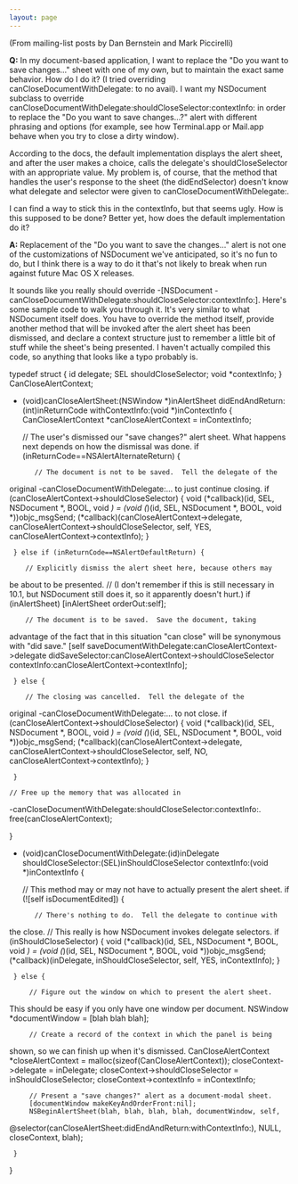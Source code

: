 ```yaml
---
layout: page
---
```


(From mailing-list posts by Dan Bernstein and Mark Piccirelli)

**Q:**
In my document-based application, I want to replace the "Do you want to 
save changes..." sheet with one of my own, but to maintain the exact 
same behavior. How do I do it? (I tried overriding 
canCloseDocumentWithDelegate: to no avail).
I want my NSDocument subclass to override 
canCloseDocumentWithDelegate:shouldCloseSelector:contextInfo: in order 
to replace the "Do you want to save changes...?" alert with different 
phrasing and options (for example, see how Terminal.app or Mail.app 
behave when you try to close a dirty window).

According to the docs, the default implementation displays the alert 
sheet, and after the user makes a choice, calls the delegate's 
shouldCloseSelector with an appropriate value. My problem is, of 
course, that the method that handles the user's response to the sheet 
(the didEndSelector) doesn't know what delegate and selector were given 
to canCloseDocumentWithDelegate:.

I can find a way to stick this in the contextInfo, but that seems ugly. 
How is this supposed to be done? Better yet, how does the default 
implementation do it?

**A:**
Replacement of the "Do you want to save the changes..." alert is not one 
of the customizations of NSDocument we've anticipated, so it's no fun to 
do, but I think there is a way to do it that's not likely to break when 
run against future Mac OS X releases.

It sounds like you really should override -[NSDocument 
-canCloseDocumentWithDelegate:shouldCloseSelector:contextInfo:].  Here's 
some sample code to walk you through it.  It's very similar to what 
NSDocument itself does.  You have to override the method itself, provide 
another method that will be invoked after the alert sheet has been 
dismissed, and declare a context structure just to remember a little bit 
of stuff while the sheet's being presented.  I haven't actually compiled 
this code, so anything that looks like a typo probably is.

				
    
typedef struct {
     id delegate;
     SEL shouldCloseSelector;
     void *contextInfo;
} CanCloseAlertContext;

- (void)canCloseAlertSheet:(NSWindow *)inAlertSheet 
didEndAndReturn:(int)inReturnCode withContextInfo:(void *)inContextInfo {
     CanCloseAlertContext *canCloseAlertContext = inContextInfo;

	// The user's dismissed our "save changes?" alert sheet.  What 
happens next depends on how the dismissal was done.
     if (inReturnCode==NSAlertAlternateReturn) {

         // The document is not to be saved.  Tell the delegate of the 
original -canCloseDocumentWithDelegate:... to just continue closing.
         if (canCloseAlertContext->shouldCloseSelector) {
             void (*callback)(id, SEL, NSDocument *, BOOL, void *) = 
(void (*)(id, SEL, NSDocument *, BOOL, void *))objc_msgSend;
             (*callback)(canCloseAlertContext->delegate, 
canCloseAlertContext->shouldCloseSelector, self, YES, 
canCloseAlertContext->contextInfo);
         }

     } else if (inReturnCode==NSAlertDefaultReturn) {

		// Explicitly dismiss the alert sheet here, because others may 
be about to be presented.
		// (I don't remember if this is still necessary in 10.1, but 
NSDocument still does it, so it apparently doesn't hurt.)
         if (inAlertSheet) [inAlertSheet orderOut:self];

		// The document is to be saved.  Save the document, taking 
advantage of the fact that in this situation "can close" will be 
synonymous with "did save."
         [self saveDocumentWithDelegate:canCloseAlertContext->delegate 
didSaveSelector:canCloseAlertContext->shouldCloseSelector 
contextInfo:canCloseAlertContext->contextInfo];

     } else {

		// The closing was cancelled.  Tell the delegate of the 
original -canCloseDocumentWithDelegate:... to not close.
         if (canCloseAlertContext->shouldCloseSelector) {
             void (*callback)(id, SEL, NSDocument *, BOOL, void *) = 
(void (*)(id, SEL, NSDocument *, BOOL, void *))objc_msgSend;
             (*callback)(canCloseAlertContext->delegate, 
canCloseAlertContext->shouldCloseSelector, self, NO, 
canCloseAlertContext->contextInfo);
         }

     }

	// Free up the memory that was allocated in 
-canCloseDocumentWithDelegate:shouldCloseSelector:contextInfo:.
     free(canCloseAlertContext);

}

- (void)canCloseDocumentWithDelegate:(id)inDelegate 
shouldCloseSelector:(SEL)inShouldCloseSelector contextInfo:(void 
*)inContextInfo {

     // This method may or may not have to actually present the alert 
sheet.
     if (![self isDocumentEdited]) {

         // There's nothing to do.  Tell the delegate to continue with 
the close.
		// This really is how NSDocument invokes delegate selectors.
         if (inShouldCloseSelector) {
             void (*callback)(id, SEL, NSDocument *, BOOL, void *) = 
(void (*)(id, SEL, NSDocument *, BOOL, void *))objc_msgSend;
             (*callback)(inDelegate, inShouldCloseSelector, self, YES, 
inContextInfo);
         }

     } else {

         // Figure out the window on which to present the alert sheet.  
This should be easy if you only have one window per document.
         NSWindow *documentWindow = [blah blah blah];

         // Create a record of the context in which the panel is being 
shown, so we can finish up when it's dismissed.
         CanCloseAlertContext *closeAlertContext = 
malloc(sizeof(CanCloseAlertContext));
         closeContext->delegate = inDelegate;
         closeContext->shouldCloseSelector = inShouldCloseSelector;
         closeContext->contextInfo = inContextInfo;

         // Present a "save changes?" alert as a document-modal sheet.
         [documentWindow makeKeyAndOrderFront:nil];
         NSBeginAlertSheet(blah, blah, blah, blah, documentWindow, self, 
@selector(canCloseAlertSheet:didEndAndReturn:withContextInfo:), NULL, 
closeContext, blah);

     }

}
